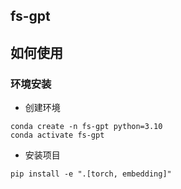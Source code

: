 ## fs-gpt

## 如何使用

### 环境安装

- 创建环境
```
conda create -n fs-gpt python=3.10
conda activate fs-gpt
```

- 安装项目
```
pip install -e ".[torch, embedding]"
```

